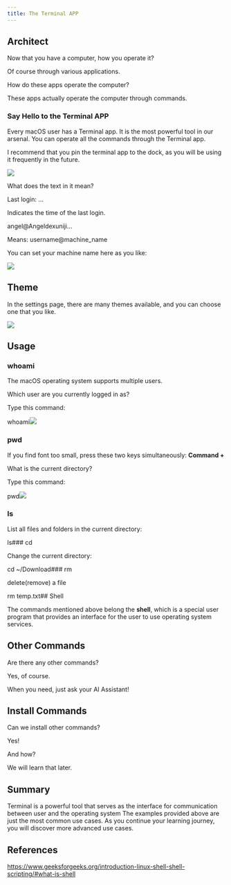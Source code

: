 ```yaml
---
title: The Terminal APP
---
```


## Architect

Now that you have a computer, how you operate it?

Of course through various applications.

How do these apps operate the computer?

These apps actually operate the computer through commands.

### Say Hello to the Terminal APP

Every macOS user has a Terminal app. It is the most powerful tool in our arsenal. You can operate all the commands through the Terminal app.

I recommend that you pin the terminal app to the dock, as you will be using it frequently in the future.

![](./images/00-The_Terminal_APP_1.png)

What does the text in it mean?

Last login: ...

Indicates the time of the last login.

angel@Angeldexuniji...

Means: username@machine_name

You can set your machine name here as you like:

![](./images/00-The_Terminal_APP_2.png)

## Theme

In the settings page, there are many themes available, and you can choose one that you like.

![](./images/00-The_Terminal_APP_3.png)

## Usage

### whoami

The macOS operating system supports multiple users.

Which user are you currently logged in as?

Type this command:

whoami![](./images/00-The_Terminal_APP_4.png)

### pwd

If you find font too small, press these two keys simultaneously: **Command +**

What is the current directory?

Type this command:

pwd![](./images/00-The_Terminal_APP_5.png)

### ls

List all files and folders in the current directory:

ls### cd

Change the current directory:

cd ~/Download### rm

delete(remove) a file

rm temp.txt## Shell

The commands mentioned above belong the **shell**, which is a special user program that provides an interface for the user to use operating system services.

## Other Commands

Are there any other commands?

Yes, of course.

When you need, just ask your AI Assistant!

## Install Commands

Can we install other commands?

Yes!

And how?

We will learn that later.

## Summary

Terminal is a powerful tool that serves as the interface for communication between user and the operating system The examples provided above are just the most common use cases. As you continue your learning journey, you will discover more advanced use cases.

## References

https://www.geeksforgeeks.org/introduction-linux-shell-shell-scripting/#what-is-shell